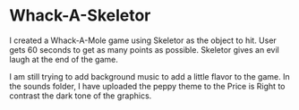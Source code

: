 # Whack-A-Skeletor

I created a Whack-A-Mole game using Skeletor as the object to hit. User gets 60 seconds to get as many points as possible. Skeletor gives an evil laugh at the
end of the game.

I am still trying to add background music to add a little flavor to the game. In the sounds folder, I have uploaded the peppy theme to the Price is Right 
to contrast the dark tone of the graphics.

